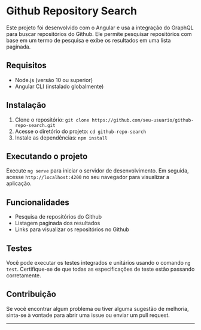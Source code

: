 # Github Repository Search

Este projeto foi desenvolvido com o Angular e usa a integração do GraphQL para buscar repositórios do Github. Ele permite pesquisar repositórios com base em um termo de pesquisa e exibe os resultados em uma lista paginada.

## Requisitos

- Node.js (versão 10 ou superior)
- Angular CLI (instalado globalmente)

## Instalação

1. Clone o repositório: `git clone https://github.com/seu-usuario/github-repo-search.git`
2. Acesse o diretório do projeto: `cd github-repo-search`
3. Instale as dependências: `npm install`

## Executando o projeto

Execute `ng serve` para iniciar o servidor de desenvolvimento. Em seguida, acesse `http://localhost:4200` no seu navegador para visualizar a aplicação.

## Funcionalidades

- Pesquisa de repositórios do Github
- Listagem paginada dos resultados
- Links para visualizar os repositórios no Github

## Testes

Você pode executar os testes integrados e unitários usando o comando `ng test`. Certifique-se de que todas as especificações de teste estão passando corretamente.

## Contribuição

Se você encontrar algum problema ou tiver alguma sugestão de melhoria, sinta-se à vontade para abrir uma issue ou enviar um pull request.

---
